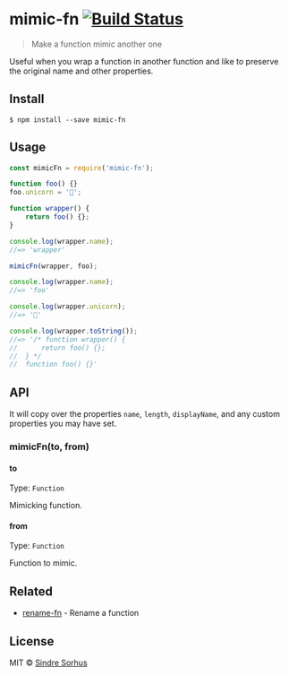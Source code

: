 # mimic-fn [![Build Status](https://travis-ci.org/sindresorhus/mimic-fn.svg?branch=master)](https://travis-ci.org/sindresorhus/mimic-fn)

> Make a function mimic another one

Useful when you wrap a function in another function and like to preserve the original name and other properties.


## Install

```
$ npm install --save mimic-fn
```


## Usage

```js
const mimicFn = require('mimic-fn');

function foo() {}
foo.unicorn = '🦄';

function wrapper() {
	return foo() {};
}

console.log(wrapper.name);
//=> 'wrapper'

mimicFn(wrapper, foo);

console.log(wrapper.name);
//=> 'foo'

console.log(wrapper.unicorn);
//=> '🦄'

console.log(wrapper.toString());
//=> '/* function wrapper() {
//    	return foo() {};
// 	} */
// 	function foo() {}'
```


## API

It will copy over the properties `name`, `length`, `displayName`, and any custom properties you may have set.

### mimicFn(to, from)

#### to

Type: `Function`

Mimicking function.

#### from

Type: `Function`

Function to mimic.


## Related

- [rename-fn](https://github.com/sindresorhus/rename-fn) - Rename a function


## License

MIT © [Sindre Sorhus](https://sindresorhus.com)
